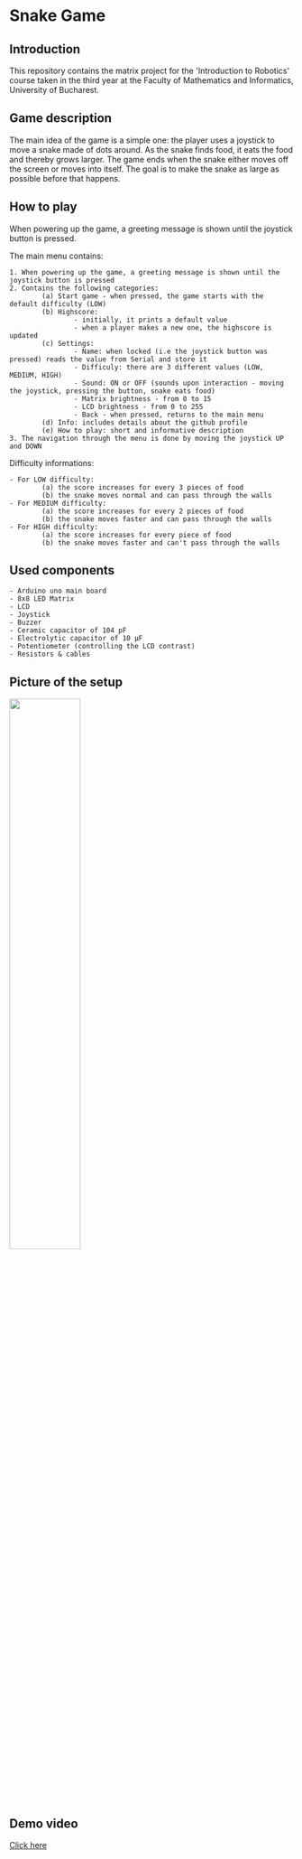 # Snake Game
## Introduction
This repository contains the matrix project for the 'Introduction to Robotics' course taken in the third year at the Faculty of Mathematics and Informatics, University of Bucharest.

## Game description
The main idea of the game is a simple one: the player uses a joystick to move a snake made of dots around. As the snake finds food, it eats the food and thereby grows larger. The game ends when the snake either moves off the screen or moves into itself. The goal is to make the snake as large as possible before that happens.

## How to play
When powering up the game, a greeting message is shown until the joystick button is pressed.

The main menu contains:

    1. When powering up the game, a greeting message is shown until the joystick button is pressed
    2. Contains the following categories:
            (a) Start game - when pressed, the game starts with the default difficulty (LOW)
            (b) Highscore:
                    - initially, it prints a default value
                    - when a player makes a new one, the highscore is updated
            (c) Settings:
                    - Name: when locked (i.e the joystick button was pressed) reads the value from Serial and store it
                    - Difficuly: there are 3 different values (LOW, MEDIUM, HIGH)
                    - Sound: ON or OFF (sounds upon interaction - moving the joystick, pressing the button, snake eats food)
                    - Matrix brightness - from 0 to 15
                    - LCD brightness - from 0 to 255
                    - Back - when pressed, returns to the main menu
            (d) Info: includes details about the github profile
            (e) How to play: short and informative description
    3. The navigation through the menu is done by moving the joystick UP and DOWN
    
Difficulty informations:

    - For LOW difficulty: 
            (a) the score increases for every 3 pieces of food
            (b) the snake moves normal and can pass through the walls
    - For MEDIUM difficulty:
            (a) the score increases for every 2 pieces of food
            (b) the snake moves faster and can pass through the walls
    - For HIGH difficulty:
            (a) the score increases for every piece of food
            (b) the snake moves faster and can't pass through the walls
    
## Used components

    - Arduino uno main board
    - 8x8 LED Matrix
    - LCD
    - Joystick
    - Buzzer
    - Ceramic capacitor of 104 pF
    - Electrolytic capacitor of 10 µF
    - Potentiometer (controlling the LCD contrast)
    - Resistors & cables
    
## Picture of the setup

<img src="https://user-images.githubusercontent.com/63780942/208868914-badb3f88-ea25-4eb3-8beb-22307ddec848.png" style="width: 50%;"/>

## Demo video

<a href="https://youtu.be/0qX3Yy0WwqM">Click here</a>
